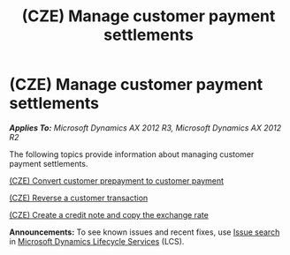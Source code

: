 ﻿---
title: (CZE) Manage customer payment settlements
TOCTitle: (CZE) Manage customer payment settlements
ms:assetid: 18658e28-a0d3-4c55-8022-b84ca159d497
ms:mtpsurl: https://technet.microsoft.com/en-us/library/JJ677466(v=AX.60)
ms:contentKeyID: 49384770
ms.date: 04/18/2014
mtps_version: v=AX.60
---

# (CZE) Manage customer payment settlements 


_**Applies To:** Microsoft Dynamics AX 2012 R3, Microsoft Dynamics AX 2012 R2_

The following topics provide information about managing customer payment settlements.

[(CZE) Convert customer prepayment to customer payment](cze-convert-customer-prepayment-to-customer-payment.md)

[(CZE) Reverse a customer transaction](cze-reverse-a-customer-transaction.md)

[(CZE) Create a credit note and copy the exchange rate](cze-create-a-credit-note-and-copy-the-exchange-rate.md)

  
**Announcements:** To see known issues and recent fixes, use [Issue search](http://go.microsoft.com/fwlink/?linkid=389258) in [Microsoft Dynamics Lifecycle Services](http://go.microsoft.com/fwlink/?linkid=306505) (LCS).

